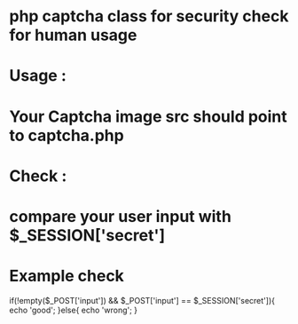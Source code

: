 # php captcha class for security check for human usage 
# Usage : 
# Your Captcha image src should point to captcha.php

# Check :
# compare your user input with $_SESSION['secret']

# Example check
if(!empty($_POST['input']) && $_POST['input'] == $_SESSION['secret']){
			echo 'good';
		}else{
			echo 'wrong';
		}
